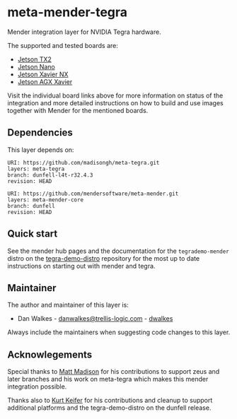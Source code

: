# meta-mender-tegra

Mender integration layer for NVIDIA Tegra hardware.

The supported and tested boards are:

- [Jetson TX2](https://hub.mender.io/t/nvidia-tegra-jetson-tx2/123)
- [Jetson Nano](https://hub.mender.io/t/nvidia-tegra-jetson-nano/1360)
- [Jetson Xavier NX](https://hub.mender.io/t/nvidia-tegra-jetson-xavier-nx/2615)
- [Jetson AGX Xavier](https://hub.mender.io/t/nvidia-tegra-agx-xavier/2616)

Visit the individual board links above for more information on status of the
integration and more detailed instructions on how to build and use images
together with Mender for the mentioned boards.


## Dependencies

This layer depends on:

```
URI: https://github.com/madisongh/meta-tegra.git
layers: meta-tegra
branch: dunfell-l4t-r32.4.3
revision: HEAD
```

```
URI: https://github.com/mendersoftware/meta-mender.git
layers: meta-mender-core
branch: dunfell
revision: HEAD
```


## Quick start

See the mender hub pages and the documentation for the `tegrademo-mender`
distro on the [tegra-demo-distro](https://github.com/OE4T/tegra-demo-distro) repository
for the most up to date instructions on starting out with mender and tegra.

## Maintainer

The author and maintainer of this layer is:

- Dan Walkes - <danwalkes@trellis-logic.com> - [dwalkes](https://github.com/dwalkes)

Always include the maintainers when suggesting code changes to this layer.

## Acknowlegements

Special thanks to [Matt Madison](https://github.com/madisongh) for his contributions to
support zeus and later branches and his work on meta-tegra which makes this mender
integration possible.

Thanks also to [Kurt Keifer](https://github.com/kekiefer/) for his contributions and
cleanup to support additional platforms and the tegra-demo-distro on the dunfell release.
